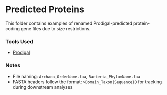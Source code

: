 # Predicted Proteins

This folder contains examples of renamed Prodigal-predicted protein-coding gene files due to size restrictions. 

### Tools Used

- [Prodigal](https://github.com/hyattpd/Prodigal)

### Notes

- File naming: `Archaea_OrderName.faa`, `Bacteria_PhylumName.faa`
- FASTA headers follow the format: `>Domain_Taxon|SequenceID` for tracking during downstream analyses
